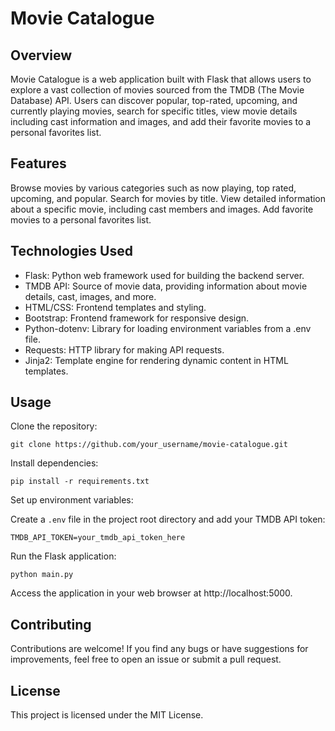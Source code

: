 
# Movie Catalogue
## Overview
Movie Catalogue is a web application built with Flask that allows users to explore a vast collection of movies sourced from the TMDB (The Movie Database) API. Users can discover popular, top-rated, upcoming, and currently playing movies, search for specific titles, view movie details including cast information and images, and add their favorite movies to a personal favorites list.

## Features
Browse movies by various categories such as now playing, top rated, upcoming, and popular.
Search for movies by title.
View detailed information about a specific movie, including cast members and images.
Add favorite movies to a personal favorites list.
## Technologies Used
- Flask: Python web framework used for building the backend server.
- TMDB API: Source of movie data, providing information about movie details, cast, images, and more.
- HTML/CSS: Frontend templates and styling.
- Bootstrap: Frontend framework for responsive design.
- Python-dotenv: Library for loading environment variables from a .env file.
- Requests: HTTP library for making API requests.
- Jinja2: Template engine for rendering dynamic content in HTML templates.
## Usage
Clone the repository:

```
git clone https://github.com/your_username/movie-catalogue.git
```
Install dependencies:

```
pip install -r requirements.txt
```
Set up environment variables:

Create a `.env` file in the project root directory and add your TMDB API token:

```
TMDB_API_TOKEN=your_tmdb_api_token_here
```
Run the Flask application:

```
python main.py
```
Access the application in your web browser at http://localhost:5000.

## Contributing
Contributions are welcome! If you find any bugs or have suggestions for improvements, feel free to open an issue or submit a pull request.

## License
This project is licensed under the MIT License.

